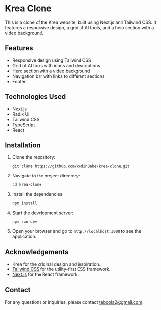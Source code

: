 # Krea Clone

This is a clone of the Krea website, built using Next.js and Tailwind CSS. It features a responsive design, a grid of AI tools, and a hero section with a video background.

## Features

- Responsive design using Tailwind CSS
- Grid of AI tools with icons and descriptions
- Hero section with a video background
- Navigation bar with links to different sections
- Footer

## Technologies Used

- Next.js
- Radix UI
- Tailwind CSS
- TypeScript
- React

## Installation

1. Clone the repository:
   ```bash
   git clone https://github.com/codinBabe/krea-clone.git
   ```
2. Navigate to the project directory:
   ```bash
   cd krea-clone
   ```
3. Install the dependencies:
   ```bash
   npm install
   ```
4. Start the development server:
   ```bash
   npm run dev
   ```
5. Open your browser and go to `http://localhost:3000` to see the application.

## Acknowledgements

- [Krea](https://www.krea.ai) for the original design and inspiration.
- [Tailwind CSS](https://tailwindcss.com/) for the utility-first CSS framework.
- [Next.js](https://nextjs.org/) for the React framework.

## Contact

For any questions or inquiries, please contact [teboola2@gmail.com](mailto:teboola2@gmail.com).
